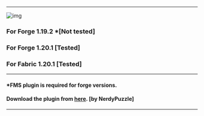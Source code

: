 ------ 
![img](https://github.com/PSGitHubUser1/farmers-delight-api/assets/90406016/152ee778-5d31-4033-95b4-f2df438f6295)

### For Forge 1.19.2 *[Not tested]
### For Forge 1.20.1 [Tested]
### For Fabric 1.20.1 [Tested]

---

#### *FMS plugin is required for forge versions.
#### Download the plugin from [here](https://mcreator.net/plugin/104607/forge-mixins-support).  [by NerdyPuzzle]

-------

